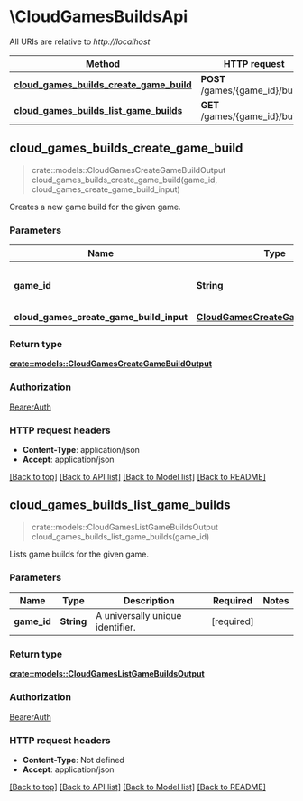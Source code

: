 # \CloudGamesBuildsApi

All URIs are relative to *http://localhost*

Method | HTTP request | Description
------------- | ------------- | -------------
[**cloud_games_builds_create_game_build**](CloudGamesBuildsApi.md#cloud_games_builds_create_game_build) | **POST** /games/{game_id}/builds | 
[**cloud_games_builds_list_game_builds**](CloudGamesBuildsApi.md#cloud_games_builds_list_game_builds) | **GET** /games/{game_id}/builds | 



## cloud_games_builds_create_game_build

> crate::models::CloudGamesCreateGameBuildOutput cloud_games_builds_create_game_build(game_id, cloud_games_create_game_build_input)


Creates a new game build for the given game.

### Parameters


Name | Type | Description  | Required | Notes
------------- | ------------- | ------------- | ------------- | -------------
**game_id** | **String** | A universally unique identifier. | [required] |
**cloud_games_create_game_build_input** | [**CloudGamesCreateGameBuildInput**](CloudGamesCreateGameBuildInput.md) |  | [required] |

### Return type

[**crate::models::CloudGamesCreateGameBuildOutput**](CloudGamesCreateGameBuildOutput.md)

### Authorization

[BearerAuth](../README.md#BearerAuth)

### HTTP request headers

- **Content-Type**: application/json
- **Accept**: application/json

[[Back to top]](#) [[Back to API list]](../README.md#documentation-for-api-endpoints) [[Back to Model list]](../README.md#documentation-for-models) [[Back to README]](../README.md)


## cloud_games_builds_list_game_builds

> crate::models::CloudGamesListGameBuildsOutput cloud_games_builds_list_game_builds(game_id)


Lists game builds for the given game.

### Parameters


Name | Type | Description  | Required | Notes
------------- | ------------- | ------------- | ------------- | -------------
**game_id** | **String** | A universally unique identifier. | [required] |

### Return type

[**crate::models::CloudGamesListGameBuildsOutput**](CloudGamesListGameBuildsOutput.md)

### Authorization

[BearerAuth](../README.md#BearerAuth)

### HTTP request headers

- **Content-Type**: Not defined
- **Accept**: application/json

[[Back to top]](#) [[Back to API list]](../README.md#documentation-for-api-endpoints) [[Back to Model list]](../README.md#documentation-for-models) [[Back to README]](../README.md)

